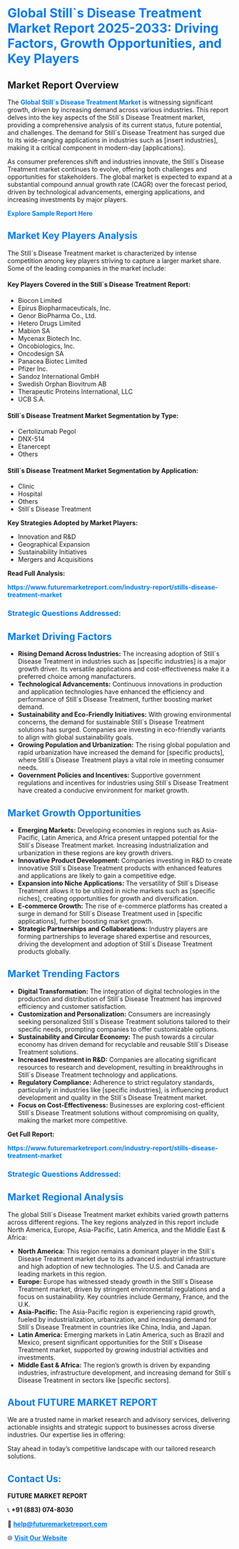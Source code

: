 <h1 style="color: #007BFF;">Global Still`s Disease Treatment Market Report 2025-2033: Driving Factors, Growth Opportunities, and Key Players</h1>

<section id="overview">
<h2>Market Report Overview</h2>
<p>The <a href="https://www.futuremarketreport.com/industry-report/stills-disease-treatment-market" style="color: #007BFF; text-decoration: none;"><strong>Global Still`s Disease Treatment Market</strong></a> is witnessing significant growth, driven by increasing demand across various industries. This report delves into the key aspects of the Still`s Disease Treatment market, providing a comprehensive analysis of its current status, future potential, and challenges. The demand for Still`s Disease Treatment has surged due to its wide-ranging applications in industries such as [insert industries], making it a critical component in modern-day [applications].</p>
<p>As consumer preferences shift and industries innovate, the Still`s Disease Treatment market continues to evolve, offering both challenges and opportunities for stakeholders. The global market is expected to expand at a substantial compound annual growth rate (CAGR) over the forecast period, driven by technological advancements, emerging applications, and increasing investments by major players.</p>
</section>

<section id="overview">
<p><a href="https://www.futuremarketreport.com/request-sample/reportId=85068" style="color: #007BFF; text-decoration: none;"><strong>Explore Sample Report Here</strong></a></p>
</section>

<section id="key-players">
<h2 style="color: #007BFF;">Market Key Players Analysis</h2>
<p>The Still`s Disease Treatment market is characterized by intense competition among key players striving to capture a larger market share. Some of the leading companies in the market include:</p>
<h4>Key Players Covered in the Still`s Disease Treatment Report:</h4>
<ul><li>Biocon Limited</li><li>Epirus Biopharmaceuticals, Inc.</li><li>Genor BioPharma Co., Ltd.</li><li>Hetero Drugs Limited</li><li>Mabion SA</li><li>Mycenax Biotech Inc.</li><li>Oncobiologics, Inc.</li><li>Oncodesign SA</li><li>Panacea Biotec Limited</li><li>Pfizer Inc.</li><li>Sandoz International GmbH</li><li>Swedish Orphan Biovitrum AB</li><li>Therapeutic Proteins International, LLC</li><li>UCB S.A.</li></ul>
<h4>Still`s Disease Treatment Market Segmentation by Type:</h4>
<ul><li>Certolizumab Pegol</li><li>DNX-514</li><li>Etanercept</li><li>Others</li></ul>

<h4>Still`s Disease Treatment Market Segmentation by Application:</h4>
<ul><li>Clinic</li><li>Hospital</li><li>Others</li><li>Still`s Disease Treatment</li></ul>
<p><strong>Key Strategies Adopted by Market Players:</strong></p>
<ul>
<li>Innovation and R&D</li>
<li>Geographical Expansion</li>
<li>Sustainability Initiatives</li>
<li>Mergers and Acquisitions</li>
</ul>
</section>

<section>
<p><strong>Read Full Analysis: </strong></p><a href="https://www.futuremarketreport.com/industry-report/stills-disease-treatment-market" style="color: #007BFF; text-decoration: none;"><strong>https://www.futuremarketreport.com/industry-report/stills-disease-treatment-market</strong></a>
<h3 style="color: #007BFF;">Strategic Questions Addressed:</h3>
</section>

<section id="driving-factors">
<h2 style="color: #007BFF;">Market Driving Factors</h2>
<ul>
<li><strong>Rising Demand Across Industries:</strong> The increasing adoption of Still`s Disease Treatment in industries such as [specific industries] is a major growth driver. Its versatile applications and cost-effectiveness make it a preferred choice among manufacturers.</li>
<li><strong>Technological Advancements:</strong> Continuous innovations in production and application technologies have enhanced the efficiency and performance of Still`s Disease Treatment, further boosting market demand.</li>
<li><strong>Sustainability and Eco-Friendly Initiatives:</strong> With growing environmental concerns, the demand for sustainable Still`s Disease Treatment solutions has surged. Companies are investing in eco-friendly variants to align with global sustainability goals.</li>
<li><strong>Growing Population and Urbanization:</strong> The rising global population and rapid urbanization have increased the demand for [specific products], where Still`s Disease Treatment plays a vital role in meeting consumer needs.</li>
<li><strong>Government Policies and Incentives:</strong> Supportive government regulations and incentives for industries using Still`s Disease Treatment have created a conducive environment for market growth.</li>
</ul>
</section>

<section id="growth-opportunities">
<h2 style="color: #007BFF;">Market Growth Opportunities</h2>
<ul>
<li><strong>Emerging Markets:</strong> Developing economies in regions such as Asia-Pacific, Latin America, and Africa present untapped potential for the Still`s Disease Treatment market. Increasing industrialization and urbanization in these regions are key growth drivers.</li>
<li><strong>Innovative Product Development:</strong> Companies investing in R&D to create innovative Still`s Disease Treatment products with enhanced features and applications are likely to gain a competitive edge.</li>
<li><strong>Expansion into Niche Applications:</strong> The versatility of Still`s Disease Treatment allows it to be utilized in niche markets such as [specific niches], creating opportunities for growth and diversification.</li>
<li><strong>E-commerce Growth:</strong> The rise of e-commerce platforms has created a surge in demand for Still`s Disease Treatment used in [specific applications], further boosting market growth.</li>
<li><strong>Strategic Partnerships and Collaborations:</strong> Industry players are forming partnerships to leverage shared expertise and resources, driving the development and adoption of Still`s Disease Treatment products globally.</li>
</ul>
</section>

<section id="trending-factors">
<h2 style="color: #007BFF;">Market Trending Factors</h2>
<ul>
<li><strong>Digital Transformation:</strong> The integration of digital technologies in the production and distribution of Still`s Disease Treatment has improved efficiency and customer satisfaction.</li>
<li><strong>Customization and Personalization:</strong> Consumers are increasingly seeking personalized Still`s Disease Treatment solutions tailored to their specific needs, prompting companies to offer customizable options.</li>
<li><strong>Sustainability and Circular Economy:</strong> The push towards a circular economy has driven demand for recyclable and reusable Still`s Disease Treatment solutions.</li>
<li><strong>Increased Investment in R&D:</strong> Companies are allocating significant resources to research and development, resulting in breakthroughs in Still`s Disease Treatment technology and applications.</li>
<li><strong>Regulatory Compliance:</strong> Adherence to strict regulatory standards, particularly in industries like [specific industries], is influencing product development and quality in the Still`s Disease Treatment market.</li>
<li><strong>Focus on Cost-Effectiveness:</strong> Businesses are exploring cost-efficient Still`s Disease Treatment solutions without compromising on quality, making the market more competitive.</li>
</ul>
</section>

<section>
<p><strong>Get Full Report: </strong></p><a href="https://www.futuremarketreport.com/industry-report/stills-disease-treatment-market" style="color: #007BFF; text-decoration: none;"><strong>https://www.futuremarketreport.com/industry-report/stills-disease-treatment-market</strong></a>
<h3 style="color: #007BFF;">Strategic Questions Addressed:</h3>
</section>


<section id="regional-analysis">
<h2 style="color: #007BFF;">Market Regional Analysis</h2>
<p>The global Still`s Disease Treatment market exhibits varied growth patterns across different regions. The key regions analyzed in this report include North America, Europe, Asia-Pacific, Latin America, and the Middle East & Africa:</p>
<ul>
<li><strong>North America:</strong> This region remains a dominant player in the Still`s Disease Treatment market due to its advanced industrial infrastructure and high adoption of new technologies. The U.S. and Canada are leading markets in this region.</li>
<li><strong>Europe:</strong> Europe has witnessed steady growth in the Still`s Disease Treatment market, driven by stringent environmental regulations and a focus on sustainability. Key countries include Germany, France, and the U.K.</li>
<li><strong>Asia-Pacific:</strong> The Asia-Pacific region is experiencing rapid growth, fueled by industrialization, urbanization, and increasing demand for Still`s Disease Treatment in countries like China, India, and Japan.</li>
<li><strong>Latin America:</strong> Emerging markets in Latin America, such as Brazil and Mexico, present significant opportunities for the Still`s Disease Treatment market, supported by growing industrial activities and investments.</li>
<li><strong>Middle East & Africa:</strong> The region’s growth is driven by expanding industries, infrastructure development, and increasing demand for Still`s Disease Treatment in sectors like [specific sectors].</li>
</ul>
</section>

<footer>
<h2 style="color: #007BFF;">About FUTURE MARKET REPORT</h2>
<p>We are a trusted name in market research and advisory services, delivering actionable insights and strategic support to businesses across diverse industries. Our expertise lies in offering:</p>

<p>Stay ahead in today’s competitive landscape with our tailored research solutions.</p>

<h2 style="color: #007BFF;">Contact Us:</h2>
<p><strong>FUTURE MARKET REPORT</strong></p>
<p>📞 <strong>+91 (883) 074-8030</strong></p>
<p>📧 <strong><a href="mailto:help@futuremarketreport.com" style="color: #007BFF;">help@futuremarketreport.com</a></strong></p>
<p>🌐 <strong><a href="https://www.futuremarketreport.com/" style="color: #007BFF;">Visit Our Website</a></strong></p>
</footer>